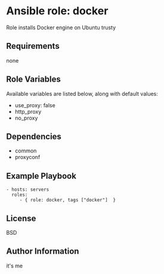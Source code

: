 Ansible role: docker
=========

Role installs Docker engine on Ubuntu trusty

Requirements
------------
none

Role Variables
--------------
Available variables are listed below, along with default values:

* use_proxy: false
* http_proxy
* no_proxy


Dependencies
------------

* common
* proxyconf


Example Playbook
----------------

    - hosts: servers
      roles:
         - { role: docker, tags ["docker"]  }

License
-------

BSD

Author Information
------------------
it's me
